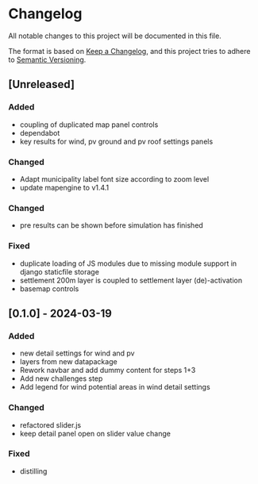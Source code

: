 # Changelog
All notable changes to this project will be documented in this file.

The format is based on [Keep a Changelog](https://keepachangelog.com/en/1.0.0/),
and this project tries to adhere to [Semantic Versioning](https://semver.org/spec/v2.0.0.html).

## [Unreleased]
### Added
- coupling of duplicated map panel controls
- dependabot
- key results for wind, pv ground and pv roof settings panels

### Changed
- Adapt municipality label font size according to zoom level
- update mapengine to v1.4.1

### Changed
- pre results can be shown before simulation has finished

### Fixed
- duplicate loading of JS modules due to missing module support in django staticfile storage
- settlement 200m layer is coupled to settlement layer (de)-activation
- basemap controls

## [0.1.0] - 2024-03-19
### Added
- new detail settings for wind and pv
- layers from new datapackage
- Rework navbar and add dummy content for steps 1+3
- Add new challenges step
- Add legend for wind potential areas in wind detail settings

### Changed
- refactored slider.js
- keep detail panel open on slider value change

### Fixed
- distilling
